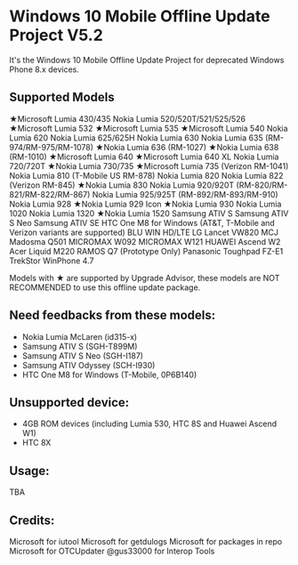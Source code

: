 # Windows 10 Mobile Offline Update Project V5.2

It's the Windows 10 Mobile Offline Update Project for deprecated Windows Phone 8.x devices.

## Supported Models

★Microsoft Lumia 430/435
Nokia Lumia 520/520T/521/525/526
★Microsoft Lumia 532
★Microsoft Lumia 535
★Microsoft Lumia 540
Nokia Lumia 620
Nokia Lumia 625/625H
Nokia Lumia 630
Nokia Lumia 635 (RM-974/RM-975/RM-1078)
★Nokia Lumia 636 (RM-1027)
★Nokia Lumia 638 (RM-1010)
★Microsoft Lumia 640
★Microsoft Lumia 640 XL
Nokia Lumia 720/720T
★Nokia Lumia 730/735
★Microsoft Lumia 735 (Verizon RM-1041)
Nokia Lumia 810 (T-Mobile US RM-878)
Nokia Lumia 820
Nokia Lumia 822 (Verizon RM-845)
★Nokia Lumia 830
Nokia Lumia 920/920T (RM-820/RM-821/RM-822/RM-867)
Nokia Lumia 925/925T (RM-892/RM-893/RM-910)
Nokia Lumia 928
★Nokia Lumia 929 Icon
★Nokia Lumia 930
Nokia Lumia 1020
Nokia Lumia 1320
★Nokia Lumia 1520
Samsung ATIV S
Samsung ATIV S Neo
Samsung ATIV SE
HTC One M8 for Windows (AT&T, T-Mobile and Verizon variants are supported)
BLU WIN HD/LTE
LG Lancet VW820
MCJ Madosma Q501
MICROMAX W092
MICROMAX W121
HUAWEI Ascend W2
Acer Liquid M220
RAMOS Q7 (Prototype Only)
Panasonic Toughpad FZ-E1
TrekStor WinPhone 4.7

Models with ★ are supported by Upgrade Advisor, these models are NOT RECOMMENDED to use this offline update package.

## Need feedbacks from these models:

- Nokia Lumia McLaren (id315-x)
- Samsung ATIV S (SGH-T899M)
- Samsung ATIV S Neo (SGH-I187)
- Samsung ATIV Odyssey (SCH-I930)
- HTC One M8 for Windows (T-Mobile, 0P6B140)

## Unsupported device:

- 4GB ROM devices (including Lumia 530, HTC 8S and Huawei Ascend W1)
- HTC 8X

## Usage:

TBA

## Credits:

Microsoft for iutool
Microsoft for getdulogs
Microsoft for packages in repo
Microsoft for OTCUpdater
@gus33000 for Interop Tools
